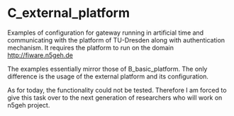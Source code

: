 # C_external_platform

Examples of configuration for gateway running in artificial time and 
communicating with the platform of TU-Dresden along with authentication 
mechanism. It requires the platform to run on the domain 
http://fiware.n5geh.de 

The examples essentially mirror those of B_basic_platform. The only 
difference is the usage of the external platform and its configuration.

As for today, the functionality could not be tested. Therefore I am 
forced to give this task over to the next generation of researchers who 
will work on n5geh project.